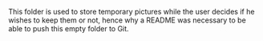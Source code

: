 This folder is used to store temporary pictures while the user decides if he wishes to keep them or not, hence why a README was necessary to be able to push this empty folder to Git.
